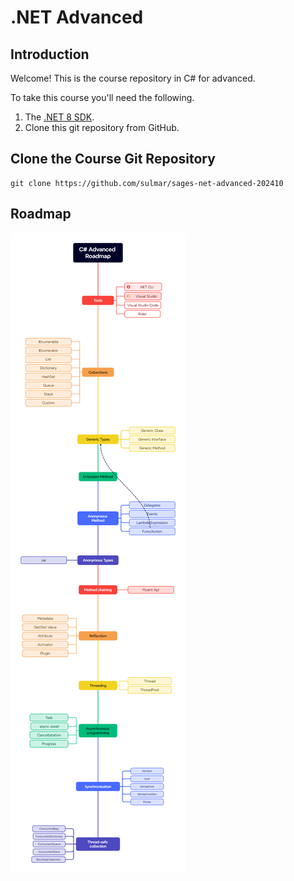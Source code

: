 # .NET Advanced

## Introduction

Welcome! This is the course repository in C# for advanced.

To take this course you'll need the following.

1. The [.NET 8 SDK](https://dotnet.microsoft.com/en-us/download/dotnet/8.0).
2. Clone this git repository from GitHub.

## Clone the Course Git Repository

```
git clone https://github.com/sulmar/sages-net-advanced-202410
```

## Roadmap

![Roadmap](drafts/csharp-advanced-roadmap.png)

